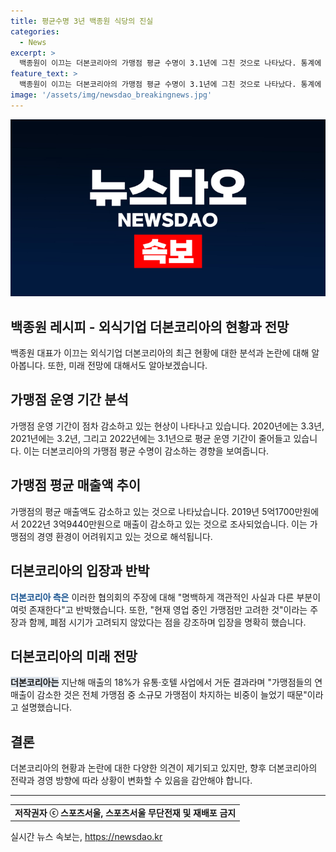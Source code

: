 ```yaml
---
title: 평균수명 3년 백종원 식당의 진실
categories:
  - News
excerpt: >
  백종원이 이끄는 더본코리아의 가맹점 평균 수명이 3.1년에 그친 것으로 나타났다. 통계에 따르면 가맹점의 평균 운영기간은 꾸준히 줄어들었고, 매출액도 감소했다는 주장이 제기됐다. 협의회는 더본코리아의 가맹사업 중 25개의 브랜드가 접었다고 밝혀 현황을 우려했다. 반면, 더본코리아는 협의회의 주장을 강력히 반박하며 매출 증가에 대한 이유를 설명했다. 이에 대한 논란이 예상된다.
feature_text: >
  백종원이 이끄는 더본코리아의 가맹점 평균 수명이 3.1년에 그친 것으로 나타났다. 통계에 따르면 가맹점의 평균 운영기간은 꾸준히 줄어들었고, 매출액도 감소했다는 주장이 제기됐다. 협의회는 더본코리아의 가맹사업 중 25개의 브랜드가 접었다고 밝혀 현황을 우려했다. 반면, 더본코리아는 협의회의 주장을 강력히 반박하며 매출 증가에 대한 이유를 설명했다. 이에 대한 논란이 예상된다.
image: '/assets/img/newsdao_breakingnews.jpg'
---
```


<p><img src="/assets/img/newsdao_breakingnews.jpg" alt="ontimetimes 속보" /></p>

<h2>백종원 레시피 - 외식기업 더본코리아의 현황과 전망</h2>

<p data-ke-size="size16">백종원 대표가 이끄는 외식기업 더본코리아의 최근 현황에 대한 분석과 논란에 대해 알아봅니다. 또한, 미래 전망에 대해서도 알아보겠습니다.</p>

<h2 data-ke-size="size26">가맹점 운영 기간 분석</h2>

<p data-ke-size="size16">가맹점 운영 기간이 점차 감소하고 있는 현상이 나타나고 있습니다. 2020년에는 3.3년, 2021년에는 3.2년, 그리고 2022년에는 3.1년으로 평균 운영 기간이 줄어들고 있습니다. 이는 더본코리아의 가맹점 평균 수명이 감소하는 경향을 보여줍니다.</p>

<h2 data-ke-size="size26">가맹점 평균 매출액 추이</h2>

<p data-ke-size="size16">가맹점의 평균 매출액도 감소하고 있는 것으로 나타났습니다. 2019년 5억1700만원에서 2022년 3억9440만원으로 매출이 감소하고 있는 것으로 조사되었습니다. 이는 가맹점의 경영 환경이 어려워지고 있는 것으로 해석됩니다.</p>

<h2 data-ke-size="size26">더본코리아의 입장과 반박</h2>

<p data-ke-size="size16"><b><span style="color: #1a5490;">더본코리아 측은</span></b> 이러한 협의회의 주장에 대해 "명백하게 객관적인 사실과 다른 부분이 여럿 존재한다"고 반박했습니다. 또한, "현재 영업 중인 가맹점만 고려한 것"이라는 주장과 함께, 폐점 시기가 고려되지 않았다는 점을 강조하며 입장을 명확히 했습니다.</p>

<h2 data-ke-size="size26">더본코리아의 미래 전망</h2>

<p data-ke-size="size16"><b><span style="background-color: #21538527;">더본코리아는</span></b> 지난해 매출의 18%가 유통·호텔 사업에서 거둔 결과라며 "가맹점들의 연 매출이 감소한 것은 전체 가맹점 중 소규모 가맹점이 차지하는 비중이 늘었기 때문"이라고 설명했습니다.</p>

<h2 data-ke-size="size26">결론</h2>

<p data-ke-size="size16">더본코리아의 현황과 논란에 대한 다양한 의견이 제기되고 있지만, 향후 더본코리아의 전략과 경영 방향에 따라 상황이 변화할 수 있음을 감안해야 합니다.</p>

<hr>

<table>
    <tbody>
        <tr>
            <td style="text-align: center; height: 17px;"><b>저작권자 ⓒ 스포츠서울, 스포츠서울 무단전재 및 재배포 금지</b></td>
        </tr>
    </tbody>
</table>
실시간 뉴스 속보는, <a href="https://newsdao.kr" rel="dofollow">https://newsdao.kr</a>


